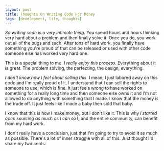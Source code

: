 ```yaml
---
layout: post
title: Thoughts On Writing Code For Money
tags: [development, life, thoughts]
---
```


*So writing code is a very intimate thing.* You spend hours and hours thinking very hard about a problem and then finally solve it. Once you do, you work out all of the bugs and such. After tons of hard work, you finally have something you're proud of that can be released or used with other code someone else has worked very hard one.

This is a special thing to me. *I really enjoy this process.* Everything about it is great. The problem solving, the perfecting, the design, everything.

*I don't know how I feel about selling this.* I mean, I just labored away on this code and I'm really proud of it. I understand that I can sell the rights to someone to use, which is fine. It just feels wrong to have worked on something for a really long time and then someone else owns it and I'm not allowed to do anything with something that I made. I know that the money is the trade off. It just feels like I made a baby then sold that baby.

I know that this is how I make money, but I don't like it. This is why *I started open sourcing as much as I can* so I, and the entire community, can benefit from my hard work.

I don't really have a conclusion, just that I'm going to try to avoid it as much as possible. There's a lot of inner struggle with all of this. Just thought I'd  share my two cents.